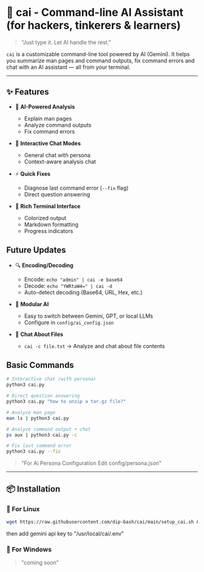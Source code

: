 # 🧠 cai - Command-line AI Assistant (for hackers, tinkerers & learners)

> “Just type it. Let AI handle the rest.”

`cai` is a customizable command-line tool powered by AI (Gemini). It helps you summarize man pages and command outputs, fix command errors and chat with an AI assistant — all from your terminal.

---

## ✨ Features

- 🧠 **AI-Powered Analysis**
  - Explain man pages
  - Analyze command outputs
  - Fix command errors
    
- 💬 **Interactive Chat Modes**
  - General chat with persona
  - Context-aware analysis chat
    
- ⚡ **Quick Fixes**
  - Diagnose last command error (`--fix` flag)
  - Direct question answering
    
- 🎨 **Rich Terminal Interface**
  - Colorized output
  - Markdown formatting
  - Progress indicators

## Future Updates

- 🔍 **Encoding/Decoding**
  - Encode: `echo "admin" | cai -e base64`
  - Decode: `echo "YWRtaW4=" | cai -d`
  - Auto-detect decoding (Base64, URL, Hex, etc.)

- 🧩 **Modular AI**
  - Easy to switch between Gemini, GPT, or local LLMs
  - Configure in `config/ai_config.json`

- 💬 **Chat About Files**
  - `cai -c file.txt` → Analyze and chat about file contents

## Basic Commands
```bash
# Interactive chat (with persona)
python3 cai.py

# Direct question answering
python3 cai.py "how to unzip a tar.gz file?"

# Analyze man page
man ls | python3 cai.py

# Analyze command output + chat
ps aux | python3 cai.py -c

# Fix last command error
python3 cai.py --fix
```

> "For Ai Persona Configuration Edit config/persona.json"
---

## 📦 Installation

### 🔧 For Linux

```bash
wget https://raw.githubusercontent.com/dip-bash/cai/main/setup_cai.sh && chmod +x setup_cai.sh && ./setup_cai.sh
```
then add gemini api key to "/usr/local/cai/.env"

### 🔧 For Windows
> "coming soon"
